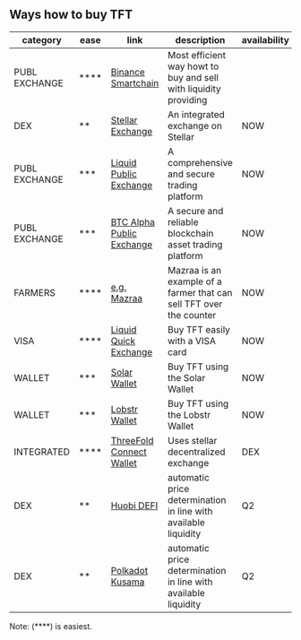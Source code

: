 ## Ways how to buy TFT

| category      | ease | link                                               | description                                                         | availability |
| ------------- | ---- | -------------------------------------------------- | ------------------------------------------------------------------- | ------------ |
| PUBL EXCHANGE | **** | [Binance Smartchain](tft_binance_defi)             | Most efficient way howt to buy and sell with liquidity providing    |
| DEX           | **   | [Stellar Exchange](tft_stellar_dex)                | An integrated exchange on Stellar                                   | NOW          |
| PUBL EXCHANGE | ***  | [Liquid Public Exchange](tft_liquid)               | A comprehensive and secure trading platform                         | NOW          |
| PUBL EXCHANGE | ***  | [BTC Alpha Public Exchange](tft_btc_alpha)         | A secure and reliable blockchain asset trading platform             | NOW          |
| FARMERS       | **** | [e.g. Mazraa](https://www.mazraa.io/)              | Mazraa is an example of a farmer that can sell TFT over the counter | NOW          |
| VISA          | **** | [Liquid Quick Exchange](tft_liquid_quick_exchange) | Buy TFT easily with a VISA card                                     | NOW          |
| WALLET        | ***  | [Solar Wallet](solar_wallet)                       | Buy TFT using the Solar Wallet                                      | NOW          |
| WALLET        | ***  | [Lobstr Wallet](lobstr_wallet)                     | Buy TFT using the Lobstr Wallet                                     | NOW          |
| INTEGRATED    | **** | [ThreeFold Connect Wallet](threefold_connect_btc)  | Uses stellar decentralized exchange                                 | DEX          | ** | [Binance Smart Chain DEFI](tft_binance_defi) | automatic price determination in line with available liquidity | NOW |
| DEX           | **   | [Huobi DEFI](tft_huobi_defi)                       | automatic price determination in line with available liquidity      | Q2           |
| DEX           | **   | [Polkadot Kusama](tft_polkadot_kusama)             | automatic price determination in line with available liquidity      | Q2           |

Note: (****) is easiest.